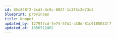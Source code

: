 ```yaml
---
id: 05c848f2-3cd3-4c9c-802f-1c3f5c2e73c3
blueprint: provinces
title: Kompot
updated_by: 12794fcd-7e74-47b1-a10d-81c9105053f7
updated_at: 1650512462
---
```

